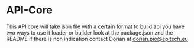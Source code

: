 # API-Core
This API core will take json file with a certain format to build api you have two ways to use it loader or builder look at the package.json znd the README if there is non indication contact Dorian at dorian.pio@epitech.eu
